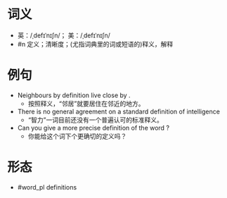 # 词义
- 英：/ˌdefɪˈnɪʃn/； 美：/ˌdefɪˈnɪʃn/
- #n 定义；清晰度；(尤指词典里的词或短语的)释义，解释
# 例句
- Neighbours by definition live close by .
	- 按照释义，“邻居”就要居住在邻近的地方。
- There is no general agreement on a standard definition of intelligence
	- “智力”一词目前还没有一个普遍认可的标准释义。
- Can you give a more precise definition of the word ?
	- 你能给这个词下个更确切的定义吗？
# 形态
- #word_pl definitions
